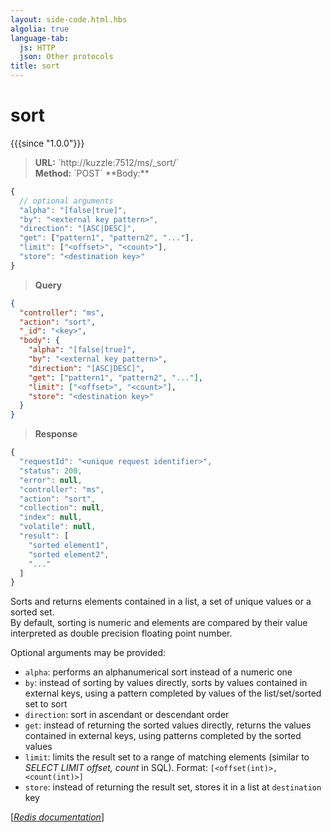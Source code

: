```yaml
---
layout: side-code.html.hbs
algolia: true
language-tab:
  js: HTTP
  json: Other protocols
title: sort
---
```


# sort

{{{since "1.0.0"}}}




<blockquote class="js">
<p>
<b>URL:</b> `http://kuzzle:7512/ms/_sort/<key>`  
</br><b>Method:</b> `POST`  
**Body:**
</p>
</blockquote>


```js
{
  // optional arguments
  "alpha": "[false|true]",
  "by": "<external key pattern>",
  "direction": "[ASC|DESC]",
  "get": ["pattern1", "pattern2", "..."],
  "limit": ["<offset>", "<count>"],
  "store": "<destination key>"
}
```



<blockquote class="json">
<p>
<b>Query</b>
</p>
</blockquote>


```json
{
  "controller": "ms",
  "action": "sort",
  "_id": "<key>",
  "body": {
    "alpha": "[false|true]",
    "by": "<external key pattern>",
    "direction": "[ASC|DESC]",
    "get": ["pattern1", "pattern2", "..."],
    "limit": ["<offset>", "<count>"],
    "store": "<destination key>"
  }
}
```

>**Response**

```javascript
{
  "requestId": "<unique request identifier>",
  "status": 200,
  "error": null,
  "controller": "ms",
  "action": "sort",
  "collection": null,
  "index": null,
  "volatile": null,
  "result": [
    "sorted element1",
    "sorted element2",
    "..."
  ]
}
```

Sorts and returns elements contained in a list, a set of unique values or a sorted set.  
By default, sorting is numeric and elements are compared by their value interpreted as double precision floating point number.

Optional arguments may be provided:

* `alpha`: performs an alphanumerical sort instead of a numeric one
* `by`: instead of sorting by values directly, sorts by values contained in external keys, using a pattern completed by values of the list/set/sorted set to sort
* `direction`: sort in ascendant or descendant order
* `get`: instead of returning the sorted values directly, returns the values contained in external keys, using patterns completed by the sorted values
* `limit`: limits the result set to a range of matching elements (similar to _SELECT LIMIT offset, count_ in SQL). Format: `[<offset(int)>, <count(int)>]`
* `store`: instead of returning the result set, stores it in a list at `destination` key

[[_Redis documentation_]](https://redis.io/commands/sort)
